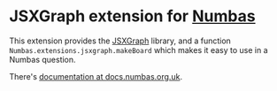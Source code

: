# JSXGraph extension for [Numbas](https://www.numbas.org.uk/)

This extension provides the [JSXGraph](https://jsxgraph.org) library, and a function `Numbas.extensions.jsxgraph.makeBoard` which makes it easy to use in a Numbas question.

There's [documentation at docs.numbas.org.uk](https://docs.numbas.org.uk/en/latest/extensions/jsxgraph.html).

